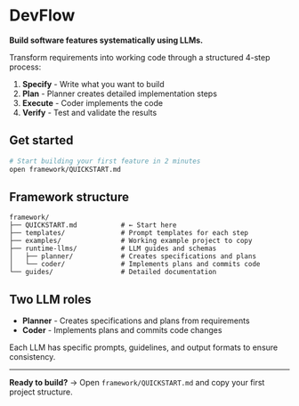 # DevFlow

**Build software features systematically using LLMs.**

Transform requirements into working code through a structured 4-step process:
1. **Specify** - Write what you want to build
2. **Plan** - Planner creates detailed implementation steps  
3. **Execute** - Coder implements the code
4. **Verify** - Test and validate the results

## Get started

```bash
# Start building your first feature in 2 minutes
open framework/QUICKSTART.md
```

## Framework structure

```
framework/
├── QUICKSTART.md           # ← Start here
├── templates/              # Prompt templates for each step
├── examples/               # Working example project to copy
├── runtime-llms/           # LLM guides and schemas
│   ├── planner/            # Creates specifications and plans
│   └── coder/              # Implements plans and commits code
└── guides/                 # Detailed documentation
```

## Two LLM roles

- **Planner** - Creates specifications and plans from requirements
- **Coder** - Implements plans and commits code changes

Each LLM has specific prompts, guidelines, and output formats to ensure consistency.

---

**Ready to build?** → Open `framework/QUICKSTART.md` and copy your first project structure. 